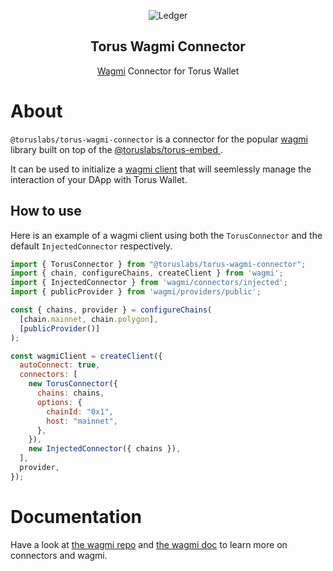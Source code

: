 
<p align="center">
 <img src="https://web3auth.io/images/torus-icon-blue-3.svg" align="center" alt="Ledger" />
 <h2 align="center">Torus Wagmi Connector</h2>
 <p align="center"><a href="https://github.com/tmm/wagmi">Wagmi</a> Connector for Torus Wallet</p>
</p>



# About

`@toruslabs/torus-wagmi-connector` is a connector for the popular [wagmi](https://github.com/tmm/wagmi) library built on top of the [@toruslabs/torus-embed
](https://github.com/torusresearch/torus-embed).

It can be used to initialize a [wagmi client](https://wagmi.sh/docs/client) that will seemlessly manage the interaction of your DApp with Torus Wallet.

## How to use

Here is an example of a wagmi client using both the `TorusConnector` and the default `InjectedConnector` respectively.

```js
import { TorusConnector } from "@toruslabs/torus-wagmi-connector";
import { chain, configureChains, createClient } from 'wagmi';
import { InjectedConnector } from 'wagmi/connectors/injected';
import { publicProvider } from 'wagmi/providers/public';

const { chains, provider } = configureChains(
  [chain.mainnet, chain.polygon],
  [publicProvider()]
);

const wagmiClient = createClient({
  autoConnect: true,
  connectors: [
    new TorusConnector({ 
      chains: chains,
      options: {
        chainId: "0x1",
        host: "mainnet",
      },
    }),
    new InjectedConnector({ chains }),
  ],
  provider,
});
```

# Documentation

Have a look at [the wagmi repo](https://github.com/tmm/wagmi) and [the wagmi doc](https://wagmi.sh/) to learn more on connectors and wagmi.